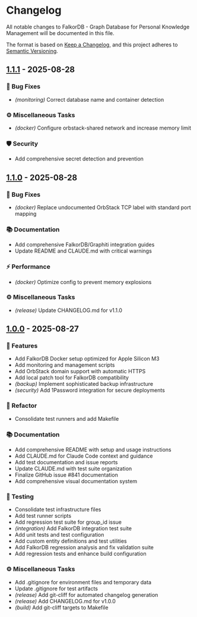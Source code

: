 # Changelog

All notable changes to FalkorDB - Graph Database for Personal Knowledge Management will be documented in this file.

The format is based on [Keep a Changelog](https://keepachangelog.com/en/1.0.0/),
and this project adheres to [Semantic Versioning](https://semver.org/spec/v2.0.0.html).
## [1.1.1](https://github.com/devops-adeel/falkordb/compare/v1.1.0..v1.1.1) - 2025-08-28


### 🐛 Bug Fixes

- *(monitoring)* Correct database name and container detection

### ⚙️ Miscellaneous Tasks

- *(docker)* Configure orbstack-shared network and increase memory limit

### 🛡️ Security

- Add comprehensive secret detection and prevention
## [1.1.0](https://github.com/devops-adeel/falkordb/compare/v1.0.0..v1.1.0) - 2025-08-28


### 🐛 Bug Fixes

- *(docker)* Replace undocumented OrbStack TCP label with standard port mapping

### 📚 Documentation

- Add comprehensive FalkorDB/Graphiti integration guides
- Update README and CLAUDE.md with critical warnings

### ⚡ Performance

- *(docker)* Optimize config to prevent memory explosions

### ⚙️ Miscellaneous Tasks

- *(release)* Update CHANGELOG.md for v1.1.0
## [1.0.0](https://github.com/devops-adeel/falkordb/compare/..v1.0.0) - 2025-08-27


### 🚀 Features

- Add FalkorDB Docker setup optimized for Apple Silicon M3
- Add monitoring and management scripts
- Add OrbStack domain support with automatic HTTPS
- Add local patch tool for FalkorDB compatibility
- *(backup)* Implement sophisticated backup infrastructure
- *(security)* Add 1Password integration for secure deployments

### 🚜 Refactor

- Consolidate test runners and add Makefile

### 📚 Documentation

- Add comprehensive README with setup and usage instructions
- Add CLAUDE.md for Claude Code context and guidance
- Add test documentation and issue reports
- Update CLAUDE.md with test suite organization
- Finalize GitHub issue #841 documentation
- Add comprehensive visual documentation system

### 🧪 Testing

- Consolidate test infrastructure files
- Add test runner scripts
- Add regression test suite for group_id issue
- *(integration)* Add FalkorDB integration test suite
- Add unit tests and test configuration
- Add custom entity definitions and test utilities
- Add FalkorDB regression analysis and fix validation suite
- Add regression tests and enhance build configuration

### ⚙️ Miscellaneous Tasks

- Add .gitignore for environment files and temporary data
- Update .gitignore for test artifacts
- *(release)* Add git-cliff for automated changelog generation
- *(release)* Add CHANGELOG.md for v1.0.0
- *(build)* Add git-cliff targets to Makefile
<!-- generated by git-cliff -->
